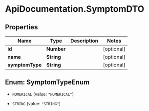 # ApiDocumentation.SymptomDTO

## Properties

Name | Type | Description | Notes
------------ | ------------- | ------------- | -------------
**id** | **Number** |  | [optional] 
**name** | **String** |  | [optional] 
**symptomType** | **String** |  | [optional] 



## Enum: SymptomTypeEnum


* `NUMERICAL` (value: `"NUMERICAL"`)

* `STRING` (value: `"STRING"`)





